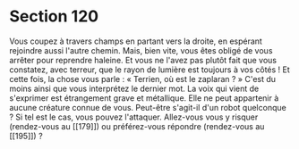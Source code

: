 # Section 120

Vous coupez à travers champs en partant vers la droite, en espérant rejoindre aussi l'autre chemin. Mais, bien vite, vous êtes obligé de vous arrêter pour reprendre haleine. Et vous ne l'avez pas plutôt fait que vous constatez, avec terreur, que le rayon de lumière est toujours à vos côtés ! Et cette fois, la chose vous parle : « Terrien, où est le zaplaran ? » C'est du moins ainsi que vous interprétez le dernier mot. La voix qui vient de s'exprimer est étrangement grave et métallique. Elle ne peut appartenir à aucune créature connue de vous. Peut-être s'agit-il d'un robot quelconque ? Si tel est le cas, vous pouvez l'attaquer. Allez-vous vous y risquer (rendez-vous au [[179]]) ou préférez-vous répondre (rendez-vous au [[195]]) ?